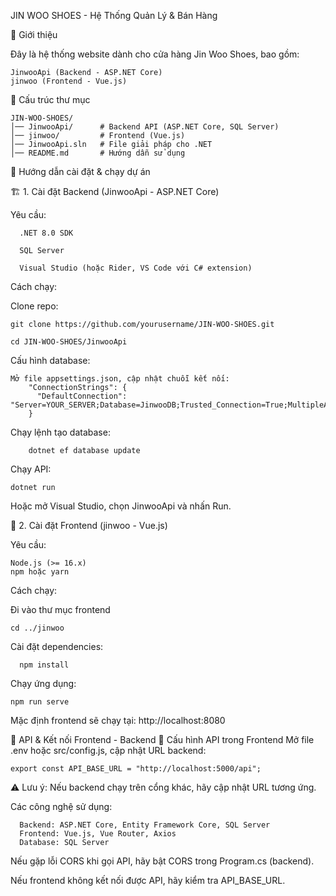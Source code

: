JIN WOO SHOES - Hệ Thống Quản Lý & Bán Hàng	

📌 Giới thiệu

Đây là hệ thống website dành cho cửa hàng Jin Woo Shoes, bao gồm:

    JinwooApi (Backend - ASP.NET Core)
    jinwoo (Frontend - Vue.js)
  
📂 Cấu trúc thư mục

    JIN-WOO-SHOES/
    │── JinwooApi/      # Backend API (ASP.NET Core, SQL Server)
    │── jinwoo/         # Frontend (Vue.js)
    │── JinwooApi.sln   # File giải pháp cho .NET
    │── README.md       # Hướng dẫn sử dụng

🚀 Hướng dẫn cài đặt & chạy dự án

🏗️ 1. Cài đặt Backend (JinwooApi - ASP.NET Core)

Yêu cầu:


      .NET 8.0 SDK
      
      SQL Server
      
      Visual Studio (hoặc Rider, VS Code với C# extension)
  
Cách chạy:

Clone repo:

    git clone https://github.com/yourusername/JIN-WOO-SHOES.git
  
    cd JIN-WOO-SHOES/JinwooApi
  
Cấu hình database:

    Mở file appsettings.json, cập nhật chuỗi kết nối:
        "ConnectionStrings": {
          "DefaultConnection": "Server=YOUR_SERVER;Database=JinwooDB;Trusted_Connection=True;MultipleActiveResultSets=true"
        }   
   Chạy lệnh tạo database:
   
        dotnet ef database update
Chạy API:

    dotnet run
    
Hoặc mở Visual Studio, chọn JinwooApi và nhấn Run.

🎨 2. Cài đặt Frontend (jinwoo - Vue.js)

Yêu cầu:

    Node.js (>= 16.x)
    npm hoặc yarn
  
Cách chạy:

Đi vào thư mục frontend

    cd ../jinwoo
    
Cài đặt dependencies:

      npm install

Chạy ứng dụng:

    npm run serve
    
Mặc định frontend sẽ chạy tại: http://localhost:8080
                                                                                                                                          
🔗 API & Kết nối Frontend - Backend
📌 Cấu hình API trong Frontend
Mở file .env hoặc src/config.js, cập nhật URL backend:

    export const API_BASE_URL = "http://localhost:5000/api";
⚠️ Lưu ý: Nếu backend chạy trên cổng khác, hãy cập nhật URL tương ứng.


Các công nghệ sử dụng:

      Backend: ASP.NET Core, Entity Framework Core, SQL Server
      Frontend: Vue.js, Vue Router, Axios      
      Database: SQL Server      

Nếu gặp lỗi CORS khi gọi API, hãy bật CORS trong Program.cs (backend).

Nếu frontend không kết nối được API, hãy kiểm tra API_BASE_URL.
